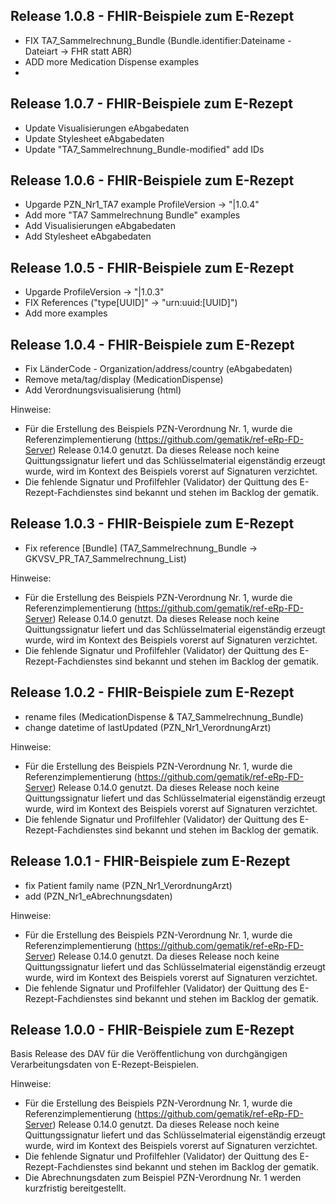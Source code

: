 ## Release 1.0.8 - FHIR-Beispiele zum E-Rezept
- FIX TA7_Sammelrechnung_Bundle (Bundle.identifier:Dateiname - Dateiart -> FHR statt ABR)
- ADD more Medication Dispense examples
- 
## Release 1.0.7 - FHIR-Beispiele zum E-Rezept
- Update Visualisierungen eAbgabedaten
- Update Stylesheet eAbgabedaten 
- Update "TA7_Sammelrechnung_Bundle-modified" add IDs

## Release 1.0.6 - FHIR-Beispiele zum E-Rezept
- Upgarde PZN_Nr1_TA7 example ProfileVersion -> "|1.0.4"
- Add more "TA7 Sammelrechnung Bundle" examples
- Add Visualisierungen eAbgabedaten
- Add Stylesheet eAbgabedaten

## Release 1.0.5 - FHIR-Beispiele zum E-Rezept
- Upgarde ProfileVersion -> "|1.0.3"
- FIX References ("type\[UUID]" -> "urn:uuid:[UUID]")
- Add more examples

## Release 1.0.4 - FHIR-Beispiele zum E-Rezept
- Fix LänderCode - Organization/address/country (eAbgabedaten)
- Remove meta/tag/display (MedicationDispense)
- Add Verordnungsvisualisierung (html)

Hinweise:
- Für die Erstellung des Beispiels PZN-Verordnung Nr. 1, wurde die Referenzimplementierung (https://github.com/gematik/ref-eRp-FD-Server) Release 0.14.0 genutzt. Da dieses Release noch keine Quittungssignatur liefert und das Schlüsselmaterial eigenständig erzeugt wurde, wird im Kontext des Beispiels vorerst auf Signaturen verzichtet.
- Die fehlende Signatur und Profilfehler (Validator) der Quittung des E-Rezept-Fachdienstes sind bekannt und stehen im Backlog der gematik.


## Release 1.0.3 - FHIR-Beispiele zum E-Rezept
- Fix reference [Bundle] (TA7_Sammelrechnung_Bundle -> GKVSV_PR_TA7_Sammelrechnung_List)

Hinweise:
- Für die Erstellung des Beispiels PZN-Verordnung Nr. 1, wurde die Referenzimplementierung (https://github.com/gematik/ref-eRp-FD-Server) Release 0.14.0 genutzt. Da dieses Release noch keine Quittungssignatur liefert und das Schlüsselmaterial eigenständig erzeugt wurde, wird im Kontext des Beispiels vorerst auf Signaturen verzichtet.
- Die fehlende Signatur und Profilfehler (Validator) der Quittung des E-Rezept-Fachdienstes sind bekannt und stehen im Backlog der gematik.


## Release 1.0.2 - FHIR-Beispiele zum E-Rezept
- rename files (MedicationDispense & TA7_Sammelrechnung_Bundle)
- change datetime of lastUpdated (PZN_Nr1_VerordnungArzt)

Hinweise:
- Für die Erstellung des Beispiels PZN-Verordnung Nr. 1, wurde die Referenzimplementierung (https://github.com/gematik/ref-eRp-FD-Server) Release 0.14.0 genutzt. Da dieses Release noch keine Quittungssignatur liefert und das Schlüsselmaterial eigenständig erzeugt wurde, wird im Kontext des Beispiels vorerst auf Signaturen verzichtet.
- Die fehlende Signatur und Profilfehler (Validator) der Quittung des E-Rezept-Fachdienstes sind bekannt und stehen im Backlog der gematik.

## Release 1.0.1 - FHIR-Beispiele zum E-Rezept

- fix Patient family name (PZN_Nr1_VerordnungArzt)
- add (PZN_Nr1_eAbrechnungsdaten)

Hinweise:
- Für die Erstellung des Beispiels PZN-Verordnung Nr. 1, wurde die Referenzimplementierung (https://github.com/gematik/ref-eRp-FD-Server) Release 0.14.0 genutzt. Da dieses Release noch keine Quittungssignatur liefert und das Schlüsselmaterial eigenständig erzeugt wurde, wird im Kontext des Beispiels vorerst auf Signaturen verzichtet.
- Die fehlende Signatur und Profilfehler (Validator) der Quittung des E-Rezept-Fachdienstes sind bekannt und stehen im Backlog der gematik.

## Release 1.0.0 - FHIR-Beispiele zum E-Rezept 

Basis Release des DAV für die Veröffentlichung von durchgängigen Verarbeitungsdaten von E-Rezept-Beispielen.

Hinweise:
- Für die Erstellung des Beispiels PZN-Verordnung Nr. 1, wurde die Referenzimplementierung (https://github.com/gematik/ref-eRp-FD-Server) Release 0.14.0 genutzt. Da dieses Release noch keine Quittungssignatur liefert und das Schlüsselmaterial eigenständig erzeugt wurde, wird im Kontext des Beispiels vorerst auf Signaturen verzichtet.
- Die fehlende Signatur und Profilfehler (Validator) der Quittung des E-Rezept-Fachdienstes sind bekannt und stehen im Backlog der gematik.
- Die Abrechnungsdaten zum Beispiel PZN-Verordnung Nr. 1 werden kurzfristig bereitgestellt.